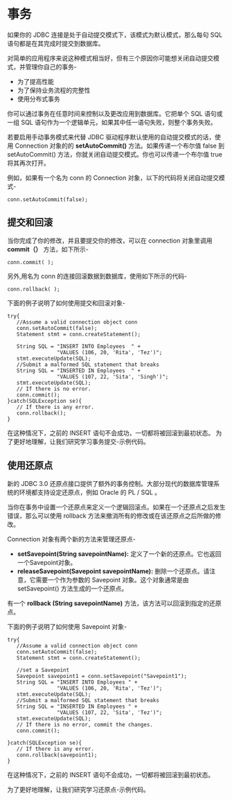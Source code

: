 # 事务

如果你的 JDBC 连接是处于自动提交模式下，该模式为默认模式，那么每句  SQL 语句都是在其完成时提交到数据库。

对简单的应用程序来说这种模式相当好，但有三个原因你可能想关闭自动提交模式，并管理你自己的事务-

- 为了提高性能
- 为了保持业务流程的完整性
- 使用分布式事务

你可以通过事务在任意时间来控制以及更改应用到数据库。它把单个 SQL 语句或一组 SQL 语句作为一个逻辑单元，如果其中任一语句失败，则整个事务失败。

若要启用手动事务模式来代替 JDBC 驱动程序默认使用的自动提交模式的话，使用 Connection 对象的的 **setAutoCommit()** 方法。如果传递一个布尔值 false 到 setAutoCommit() 方法，你就关闭自动提交模式。你也可以传递一个布尔值 true 将其再次打开。

例如，如果有一个名为 conn 的 Connection 对象，以下的代码将关闭自动提交模式-

```
conn.setAutoCommit(false);
```

## 提交和回滚

当你完成了你的修改，并且要提交你的修改，可以在 connection 对象里调用 **commit（）** 方法，如下所示-

```
conn.commit( );
```

另外,用名为 conn 的连接回滚数据到数据库，使用如下所示的代码-

```
conn.rollback( );
```

下面的例子说明了如何使用提交和回滚对象-

```
try{
   //Assume a valid connection object conn
   conn.setAutoCommit(false);
   Statement stmt = conn.createStatement();
   
   String SQL = "INSERT INTO Employees  " +
                "VALUES (106, 20, 'Rita', 'Tez')";
   stmt.executeUpdate(SQL);  
   //Submit a malformed SQL statement that breaks
   String SQL = "INSERTED IN Employees  " +
                "VALUES (107, 22, 'Sita', 'Singh')";
   stmt.executeUpdate(SQL);
   // If there is no error.
   conn.commit();
}catch(SQLException se){
   // If there is any error.
   conn.rollback();
}
```

在这种情况下，之前的 INSERT 语句不会成功，一切都将被回滚到最初状态。
为了更好地理解，让我们研究学习事务提交-示例代码。

## 使用还原点

新的 JDBC 3.0 还原点接口提供了额外的事务控制。大部分现代的数据库管理系统的环境都支持设定还原点，例如 Oracle 的 PL / SQL 。

当你在事务中设置一个还原点来定义一个逻辑回滚点。如果在一个还原点之后发生错误，那么可以使用 rollback 方法来撤消所有的修改或在该还原点之后所做的修改。

Connection 对象有两个新的方法来管理还原点-

- **setSavepoint(String savepointName):** 定义了一个新的还原点。它也返回一个Savepoint对象。
- **releaseSavepoint(Savepoint savepointName):** 删除一个还原点。请注意，它需要一个作为参数的 Savepoint 对象。这个对象通常是由 setSavepoint() 方法生成的一个还原点。

有一个 **rollback (String savepointName)** 方法，该方法可以回滚到指定的还原点。 

下面的例子说明了如何使用 Savepoint 对象-

```
try{
   //Assume a valid connection object conn
   conn.setAutoCommit(false);
   Statement stmt = conn.createStatement();
   
   //set a Savepoint
   Savepoint savepoint1 = conn.setSavepoint("Savepoint1");
   String SQL = "INSERT INTO Employees " +
                "VALUES (106, 20, 'Rita', 'Tez')";
   stmt.executeUpdate(SQL);  
   //Submit a malformed SQL statement that breaks
   String SQL = "INSERTED IN Employees " +
                "VALUES (107, 22, 'Sita', 'Tez')";
   stmt.executeUpdate(SQL);
   // If there is no error, commit the changes.
   conn.commit();

}catch(SQLException se){
   // If there is any error.
   conn.rollback(savepoint1);
}
```

在这种情况下，之前的 INSERT 语句不会成功，一切都将被回滚到最初状态。

为了更好地理解，让我们研究学习还原点-示例代码。

